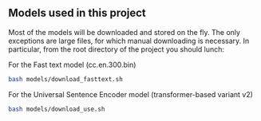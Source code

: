 ## Models used in this project
Most of the models will be downloaded and stored on the fly. The only exceptions are large files, for which manual downloading is necessary.
In particular, from the root directory of the project you should lunch:

For the Fast text model (cc.en.300.bin)
```bash
bash models/download_fasttext.sh
```

For the Universal Sentence Encoder model (transformer-based variant v2)
```bash
bash models/download_use.sh
```
